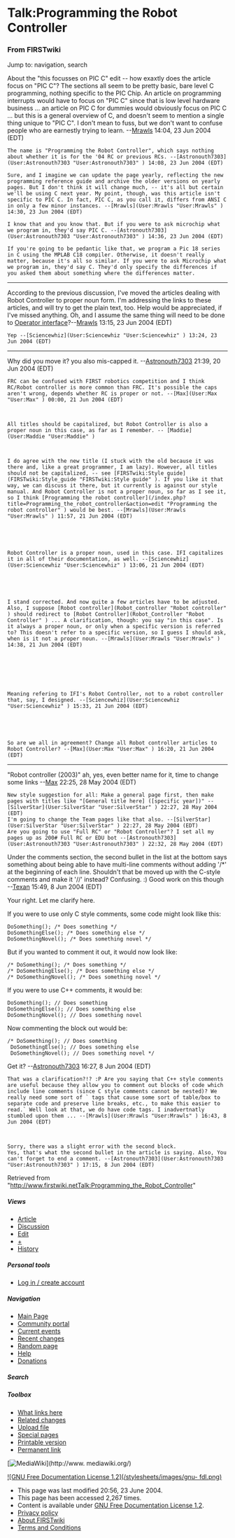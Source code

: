 # Talk:Programming the Robot Controller

### From FIRSTwiki

Jump to: navigation, search

About the "this focusses on PIC C" edit -- how exaxtly does the article focus
on "PIC C"? The sections all seem to be pretty basic, bare level C
programming, nothing specific to the PIC Chip. An article on programming
interrupts would have to focus on "PIC C" since that is low level hardware
business ... an article on PIC C for dummies would obviously focus on PIC C
... but this is a general overview of C, and doesn't seem to mention a single
thing unique to "PIC C". I don't mean to fuss, but we don't want to confuse
people who are earnestly trying to learn. --[Mrawls](User:Mrawls
"User:Mrawls" ) 14:04, 23 Jun 2004 (EDT)

    The name is "Programming the Robot Controller", which says nothing about whether it is for the '04 RC or previous RCs. --[Astronouth7303](User:Astronouth7303 "User:Astronouth7303" ) 14:08, 23 Jun 2004 (EDT) 

    Sure, and I imagine we can update the page yearly, reflecting the new programming reference guide and archive the older versions on yearly pages. But I don't think it will change much, -- it's all but certain we'll be using C next year. My point, though, was this article isn't specific to PIC C. In fact, PIC C, as you call it, differs from ANSI C in only a few minor instances. --[Mrawls](User:Mrawls "User:Mrawls" ) 14:30, 23 Jun 2004 (EDT) 

    I know that and you know that. But if you were to ask microchip what we program in, they'd say PIC C. --[Astronouth7303](User:Astronouth7303 "User:Astronouth7303" ) 14:36, 23 Jun 2004 (EDT) 

    If you're going to be pedantic like that, we program a Pic 18 series in C using the MPLAB C18 compiler. Otherwise, it doesn't really matter, because it's all so similar. If you were to ask Microchip what we program in, they'd say C. They'd only specify the differences if you asked them about something where the differences matter. 

* * *

According to the previous discussion, I've moved the articles dealing with
Robot Controller to proper noun form. I'm addressing the links to these
articles, and will try to get the plain text, too. Help would be appreciated,
if I've missed anything. Oh, and I assume the same thing will need to be done
to [Operator interface](Operator_interface "Operator interface"
)?--[Mrawls](User:Mrawls "User:Mrawls" ) 13:15, 23 Jun 2004 (EDT)

    Yep --[Sciencewhiz](User:Sciencewhiz "User:Sciencewhiz" ) 13:24, 23 Jun 2004 (EDT) 

* * *

Why did you move it? you also mis-capped it.
--[Astronouth7303](User:Astronouth7303 "User:Astronouth7303" )
21:39, 20 Jun 2004 (EDT)

    FRC can be confused with FIRST robotics competition and I think RC/Robot controller is more common than FRC. It's possible the caps aren't wrong, depends whether RC is proper or not. --[Max](User:Max "User:Max" ) 00:00, 21 Jun 2004 (EDT) 

    

    All titles should be capitalized, but Robot Controller is also a proper noun in this case, as far as I remember. -- [Maddie](User:Maddie "User:Maddie" )

    

    I do agree with the new title (I stuck with the old because it was there and, like a great programmer, I am lazy). However, all titles should not be capitalized, -- see [FIRSTwiki:Style guide](FIRSTwiki:Style_guide "FIRSTwiki:Style guide" ). If you like it that way, we can discuss it there, but it currently is against our style manual. And Robot Controller is not a proper noun, so far as I see it, so I think [Programming the robot controller](/index.php?title=Programming_the_robot_controller&action=edit "Programming the robot controller" ) would be best. --[Mrawls](User:Mrawls "User:Mrawls" ) 11:57, 21 Jun 2004 (EDT) 

    

    

    Robot Controller is a proper noun, used in this case. IFI capitalizes it in all of their documentation, as well. --[Sciencewhiz](User:Sciencewhiz "User:Sciencewhiz" ) 13:06, 21 Jun 2004 (EDT) 

    

    

    I stand corrected. And now quite a few articles have to be adjusted. Also, I suppose [Robot controller](Robot_controller "Robot controller" ) should redirect to [Robot Controller](Robot_Controller "Robot Controller" ) ... A clarification, though: you say "in this case". Is it always a proper noun, or only when a specific version is referred to? This doesn't refer to a specific version, so I guess I should ask, when is it not a proper noun. --[Mrawls](User:Mrawls "User:Mrawls" ) 14:38, 21 Jun 2004 (EDT) 

    

    

    

    Meaning refering to IFI's Robot Controller, not to a robot controller that, say, I designed. --[Sciencewhiz](User:Sciencewhiz "User:Sciencewhiz" ) 15:33, 21 Jun 2004 (EDT) 

    

    

    So are we all in agreement? Change all Robot controller articles to Robot Controller? --[Max](User:Max "User:Max" ) 16:20, 21 Jun 2004 (EDT) 

* * *

"Robot controller (2003)" ah, yes, even better name for it, time to change
some links --[Max](User:Max "User:Max" ) 22:25, 28 May 2004 (EDT)

    New style suggestion for all: Make a general page first, then make pages with titles like "[General title here] ([specific year])" --[SilverStar](User:SilverStar "User:SilverStar" ) 22:27, 28 May 2004 (EDT) 
    I'm going to change the Team pages like that also. --[SilverStar](User:SilverStar "User:SilverStar" ) 22:27, 28 May 2004 (EDT) 
    Are you going to use "Full RC" or "Robot Controller"? I set all my pages up as 200# Full RC or EDU bot --[Astronouth7303](User:Astronouth7303 "User:Astronouth7303" ) 22:32, 28 May 2004 (EDT) 

Under the comments section, the second bullet in the list at the bottom says
something about being able to have multi-line comments without adding '/*' at
the beginning of each line. Shouldn't that be moved up with the C-style
comments and make it '//' instead? Confusing. :) Good work on this though
--[Texan](User:Texan "User:Texan" ) 15:49, 8 Jun 2004 (EDT)

Your right. Let me clarify here.

If you were to use only C style comments, some code might look llike this:

    
    
    DoSomething(); /* Does something */
    DoSomethingElse(); /* Does something else */
    DoSomethingNovel(); /* Does something novel */
    

But if you wanted to comment it out, it would now look like:

    
    
    /* DoSomething(); /* Does something */
    /* DoSomethingElse(); /* Does something else */
    /* DoSomethingNovel(); /* Does something novel */
    

If you were to use C++ comments, it would be:

    
    
    DoSomething(); // Does something
    DoSomethingElse(); // Does something else
    DoSomethingNovel(); // Does something novel
    

Now commenting the block out would be:

    
    
    /* DoSomething(); // Does something
     DoSomethingElse(); // Does something else
     DoSomethingNovel(); // Does something novel */
    

Get it? --[Astronouth7303](User:Astronouth7303
"User:Astronouth7303" ) 16:27, 8 Jun 2004 (EDT)

    That was a clarification?!? :P Are you saying that C++ style comments are useful because they allow you to comment out blocks of code which include line comments (since C style comments cannot be nested)? We really need some sort of ` tags that cause some sort of table/box to separate code and preserve line breaks, etc., to make this easier to read.` Well look at that, we do have code tags. I inadvertnatly stumbled upon them ... --[Mrawls](User:Mrawls "User:Mrawls" ) 16:43, 8 Jun 2004 (EDT) 

    

    Sorry, there was a slight error with the second block. 
    Yes, that's what the second bullet in the article is saying. Also, You can't forget to end a comment. --[Astronouth7303](User:Astronouth7303 "User:Astronouth7303" ) 17:15, 8 Jun 2004 (EDT) 

Retrieved from
"<http://www.firstwiki.netTalk:Programming_the_Robot_Controller>"

##### Views

  * [Article](Programming_the_Robot_Controller)
  * [Discussion](Talk:Programming_the_Robot_Controller)
  * [Edit](/index.php?title=Talk:Programming_the_Robot_Controller&action=edit)
  * [+](/index.php?title=Talk:Programming_the_Robot_Controller&action=edit&section=new)
  * [History](/index.php?title=Talk:Programming_the_Robot_Controller&action=history)

##### Personal tools

  * [Log in / create account](/index.php?title=Special:Userlogin&returnto=Talk:Programming_the_Robot_Controller)

[](Main_Page "Main Page" )

##### Navigation

  * [Main Page](Main_Page)
  * [Community portal](FIRSTwiki:Community_portal)
  * [Current events](Current_events)
  * [Recent changes](Special:Recentchanges)
  * [Random page](Special:Random)
  * [Help](Help:Contents)
  * [Donations](FIRSTwiki:Site_support)

##### Search



##### Toolbox

  * [What links here](Special:Whatlinkshere/Talk:Programming_the_Robot_Controller)
  * [Related changes](Special:Recentchangeslinked/Talk:Programming_the_Robot_Controller)
  * [Upload file](Special:Upload)
  * [Special pages](Special:Specialpages)
  * [Printable version](/index.php?title=Talk:Programming_the_Robot_Controller&printable=yes)
  * [Permanent link](/index.php?title=Talk:Programming_the_Robot_Controller&oldid=37810)

[![MediaWiki](/skins/common/images/poweredby_mediawiki_88x31.png)](http://www.
mediawiki.org/)

[![GNU Free Documentation License 1.2](/stylesheets/images/gnu-
fdl.png)](http://www.gnu.org/copyleft/fdl.html)

  * This page was last modified 20:56, 23 June 2004.
  * This page has been accessed 2,267 times.
  * Content is available under [GNU Free Documentation License 1.2](http://www.gnu.org/copyleft/fdl.html "http://www.gnu.org/copyleft/fdl.html" ).
  * [Privacy policy](FIRSTwiki:Privacy_policy "FIRSTwiki:Privacy policy" )
  * [About FIRSTwiki](FIRSTwiki:About "FIRSTwiki:About" )
  * [Terms and Conditions](FIRSTwiki:Terms_and_conditions "FIRSTwiki:Terms and conditions" )

